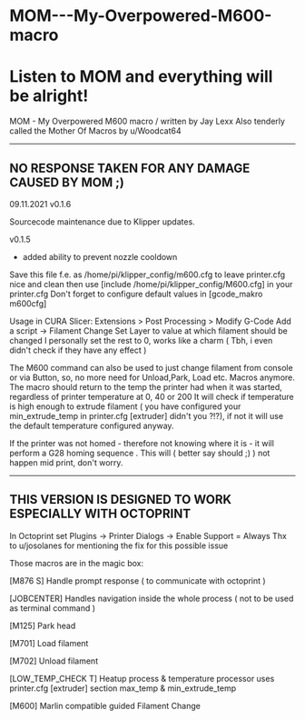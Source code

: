 # MOM---My-Overpowered-M600-macro
# Listen to MOM and everything will be alright!

MOM - My Overpowered M600 macro / written by Jay Lexx
Also tenderly called the Mother Of Macros by u/Woodcat64  

------------------------------------------------------
  NO RESPONSE TAKEN FOR ANY DAMAGE CAUSED BY MOM ;)
------------------------------------------------------
 

 09.11.2021 v0.1.6

 Sourcecode maintenance due to Klipper updates.

 v0.1.5

 - added ability to prevent nozzle cooldown

 Save this file f.e. as /home/pi/klipper_config/m600.cfg to leave printer.cfg nice and clean
 then use [include /home/pi/klipper_config/M600.cfg] in your printer.cfg
 Don't forget to configure default values in [gcode_makro m600cfg]
 

 Usage in CURA Slicer:
 Extensions > Post Processing > Modify G-Code
	Add a script -> Filament Change
			Set Layer to value at which filament should be changed
			I personally set the rest to 0, works like a charm
			( Tbh, i even didn't check if they have any effect ) 

 The M600 command can also be used to just change filament from console or via Button, so, 
 no more need for Unload,Park, Load etc. Macros anymore. The macro should return to the temp
 the printer had when it was started, regardless of printer temperature at 0, 40 or 200
 It will check if temperature is high enough to extrude filament ( you have configured your 
 min_extrude_temp in printer.cfg [extruder] didn't you ?!?), if not it will use the default 
 temperature configured anyway.


 If the printer was not homed - therefore not knowing where it is - it will perform 
 a G28 homing sequence . This will ( better say should ;) ) not happen mid print, don't worry. 
 
 -----------------------------------------------------
  THIS VERSION IS DESIGNED TO WORK ESPECIALLY WITH OCTOPRINT
 -----------------------------------------------------

In Octoprint set Plugins -> Printer Dialogs -> Enable Support = Always
 Thx to u/josolanes for mentioning the fix for this possible issue

 Those macros are in the magic box:

 [M876 S]
 Handle prompt response ( to communicate with octoprint )

 [JOBCENTER]
 Handles navigation inside the whole process ( not to be used as terminal command )

 [M125]
 Park head

 [M701]
 Load filament

 [M702]
 Unload filament

 [LOW_TEMP_CHECK T]
 Heatup process & temperature processor
 uses printer.cfg [extruder] section max_temp & min_extrude_temp

 [M600]
 Marlin compatible guided Filament Change
